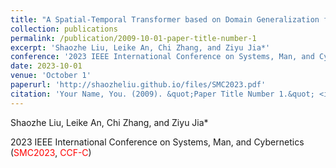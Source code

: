 ```yaml
---
title: "A Spatial-Temporal Transformer based on Domain Generalization for Motor Imagery Classification"
collection: publications
permalink: /publication/2009-10-01-paper-title-number-1
excerpt: 'Shaozhe Liu, Leike An, Chi Zhang, and Ziyu Jia*'
conference: '2023 IEEE International Conference on Systems, Man, and Cybernetics (<span style=" color: red;">SMC2023</span>, <span style=" color: red;">CCF-C</span>)'
date: 2023-10-01
venue: 'October 1'
paperurl: 'http://shaozheliu.github.io/files/SMC2023.pdf'
citation: 'Your Name, You. (2009). &quot;Paper Title Number 1.&quot; <i>Journal 1</i>. 1(1).'
---
```


Shaozhe Liu, Leike An, Chi Zhang, and Ziyu Jia*

2023 IEEE International Conference on Systems, Man, and Cybernetics (<span style=" color: red;">SMC2023</span>, <span style=" color: red;">CCF-C</span>)

